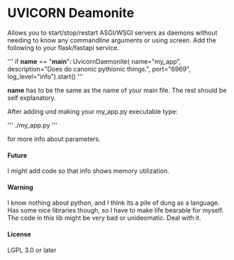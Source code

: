 # UVICORN Deamonite

Allows you to start/stop/restart ASGI/WSGI servers as daemons without needing
to know any commandline arguments or using screen. Add the following to your
flask/fastapi service.

'''
if __name__ == "__main__":
  UvicornDaemonite(
    name="my_app",
    description="Does do canonic pythionic things.",
    port="6969",
    log_level="info").start()
'''

**name** has to be the same as the name of your main file. The rest should be
self explanatory.

After adding und making your my_app.py executable type:

'''
  ./my_app.py
'''

for more info about parameters.

#### Future

I might add code so that info shows memory utilization.

#### Warning

I know nothing about python, and I think its a pile of dung as a language. Has
some nice libraries though, so I have to make life bearable for myself. The
code in this lib might be very bad or unideomatic. Deal with it.

#### License

LGPL 3.0 or later
